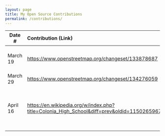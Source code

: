 ```yaml
---
layout: page
title: My Open Source Contributions
permalink: /contributions/
---
```


<!--
Type of the contribution should be "Wikipedia edit", "OpenStreet Map feature", "Documentation", "Course website", "Blog",
"Browser Add-on", etc.

The description should include a brief summary of what you did.

The link should bring us to a public page that shows your contribution. 

Replace the first row with your own contribution. 

-->





| Date #       | Contribution (Link)  | Type  | Description |
|---|:---|:---|:---|
| March 19   | https://www.openstreetmap.org/changeset/133878687    | OpenStreetMap    |   I added a local famous chinese store in my area.    |
| March 29   | https://www.openstreetmap.org/changeset/134276059    | OpenStreetMap    |   I added a local gym
| April 16   | https://en.wikipedia.org/w/index.php?title=Colonia_High_School&diff=prev&oldid=1150265967&diffmode=source    | Wikipedia    | I updated invalid information about the adminstration of a local high school.     |
